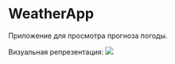 # WeatherApp
 Приложение для просмотра прогноза погоды. 

Визуальная репрезентация: 
![](https://github.com/ZhMks/WeatherApp/blob/main/Weather%20App.gif)



